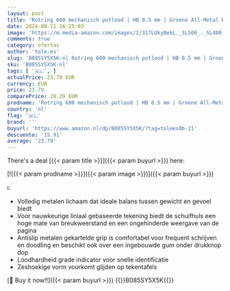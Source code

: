 ```yaml
---
layout: post
title: 'Rotring 600 mechanisch potlood | HB 0.5 mm | Groene All-Metal Body | Zeshoekig vat'
date: 2024-08-21 16:25:03
image: 'https://m.media-amazon.com/images/I/317LUkyBekL._SL500_._SL400_.jpg'
comments: true
category: ofertas
author: 'tole.es'
slug: 'B085SY5X5K-nl Rotring 600 mechanisch potlood | HB 0.5 mm | Groene All-...'
sku: 'B085SY5X5K-nl'
tags: [ '🇳🇱', ]
actualPrice: 23.79 EUR
currency: EUR
price: 23.79
comparePrice: 28.29 EUR
prodname: 'Rotring 600 mechanisch potlood | HB 0.5 mm | Groene All-Metal Body | Zeshoekig vat'
country: 'nl'
flag: '🇳🇱'
brand: ''
buyurl: 'https://www.amazon.nl/dp/B085SY5X5K/?tag=tolees0b-21'
descuento: '15.91'
average: '23.79'
---
```


There's a deal [{{< param title >}}]({{< param buyurl >}})  here:

[![{{< param prodname >}}]({{< param image >}})]({{< param buyurl >}})

ℹ️:

- Volledig metalen lichaam dat ideale balans tussen gewicht en gevoel biedt
- Voor nauwkeurige liniaal gebaseerde tekening biedt de schuifhuls een hoge mate van breukweerstand en een ongehinderde weergave van de pagina
- Antislip metalen gekartelde grip is comfortabel voor frequent schrijven en doodling en beschikt ook over een ingebouwde gum onder drukknop dop
- Loodhardheid grade indicator voor snelle identificatie
- Zeshoekige vorm voorkomt glijden op tekentafels

[🛒 Buy it now!!]({{< param buyurl >}})
{{<world>}}B085SY5X5K{{</world>}}
